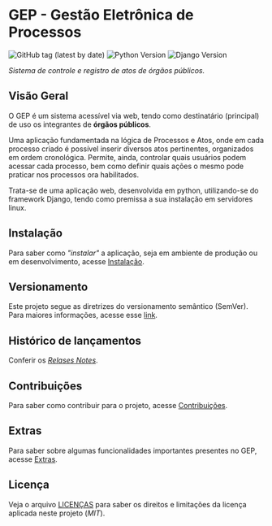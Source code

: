 # GEP - Gestão Eletrônica de Processos

![GitHub tag (latest by date)](https://img.shields.io/github/v/tag/rogeriopaulos/gep?style=flat-square)
![Python Version](https://img.shields.io/badge/python-v3.8-yellow)
![Django Version](https://img.shields.io/badge/django-v2.2-green)

_Sistema de controle e registro de atos de órgãos públicos._

## Visão Geral

O GEP é um sistema acessível via web, tendo como destinatário (principal) de uso os integrantes de **órgãos públicos**.

Uma aplicação fundamentada na lógica de Processos e Atos, onde em cada processo criado é possível inserir diversos atos pertinentes, organizados em ordem cronológica. Permite, ainda, controlar quais usuários podem acessar cada processo, bem como definir quais ações o mesmo pode praticar nos processos ora habilitados.

Trata-se de uma aplicação web, desenvolvida em python, utilizando-se do framework Django, tendo como premissa a sua instalação em servidores linux.

## Instalação

Para saber como _"instalar"_ a aplicação, seja em ambiente de produção ou em desenvolvimento, acesse [Instalação](docs/DEPLOY.md).

## Versionamento

Este projeto segue as diretrizes do versionamento semântico (SemVer). Para maiores informações, acesse esse [link](https://semver.org/lang/pt-BR/).

## Histórico de lançamentos

Conferir os [_Relases Notes_](https://github.com/rogeriopaulos/gep/releases).

## Contribuições

Para saber como contribuir para o projeto, acesse [Contribuições](docs/CONTRIBUTING.md).

## Extras

Para saber sobre algumas funcionalidades importantes presentes no GEP, acesse [Extras](docs/EXTRAS.md).

## Licença

Veja o arquivo [LICENÇAS](LICENSE) para saber os direitos e limitações da licença aplicada neste projeto (*MIT*).
